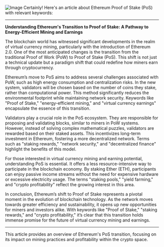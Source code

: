 
![Image](https://github.com/user-attachments/assets/31692037-0104-4703-abd1-696b6a7dd41b)
Certainly! Here's an article about Ethereum Proof of Stake (PoS) with relevant keywords:

---

**Understanding Ethereum's Transition to Proof of Stake: A Pathway to Energy-Efficient Mining and Earnings**

The blockchain world has witnessed significant developments in the realm of virtual currency mining, particularly with the introduction of Ethereum 2.0. One of the most anticipated changes is the transition from the traditional Proof of Work (PoW) to Proof of Stake (PoS). This shift is not just a technical update but a paradigm shift that could redefine how miners earn through cryptocurrency.

Ethereum’s move to PoS aims to address several challenges associated with PoW, such as high energy consumption and centralization risks. In the new system, validators will be chosen based on the number of coins they stake, rather than computational power. This method significantly reduces the environmental footprint while maintaining network security. Keywords like "Proof of Stake," "energy-efficient mining," and "virtual currency earnings" encapsulate the essence of this transition.

Validators play a crucial role in the PoS ecosystem. They are responsible for proposing and validating blocks, similar to miners in PoW systems. However, instead of solving complex mathematical puzzles, validators are rewarded based on their staked assets. This incentivizes long-term investment in Ethereum, fostering a more decentralized network. Terms such as "staking rewards," "network security," and "decentralized finance" highlight the benefits of this model.

For those interested in virtual currency mining and earning potential, understanding PoS is essential. It offers a less resource-intensive way to participate in the blockchain economy. By staking Ether (ETH), participants can enjoy passive income streams without the need for expensive hardware or excessive electricity usage. The terms "staking pools," "yield farming," and "crypto profitability" reflect the growing interest in this area.

In conclusion, Ethereum’s shift to Proof of Stake represents a pivotal moment in the evolution of blockchain technology. As the network moves towards greater efficiency and sustainability, it opens up new opportunities for miners and investors alike. With keywords like "Proof of Stake," "staking rewards," and "crypto profitability," it’s clear that this transition holds immense promise for the future of virtual currency mining and earnings.

--- 

This article provides an overview of Ethereum's PoS transition, focusing on its impact on mining practices and profitability within the crypto space.